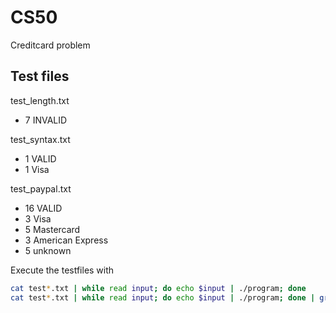 # CS50

Creditcard problem

## Test files

test_length.txt
 - 7 INVALID

test_syntax.txt
 - 1 VALID
 - 1 Visa

test_paypal.txt
 - 16 VALID
 - 3 Visa
 - 5 Mastercard
 - 3 American Express
 - 5 unknown

Execute the testfiles with
```bash
cat test*.txt | while read input; do echo $input | ./program; done
cat test*.txt | while read input; do echo $input | ./program; done | grep 'INVALID' | wc -l
```
